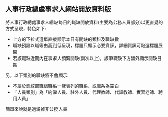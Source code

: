人事行政總處事求人網站開放資料版
---
將人事行政總處事求人網站每日的職缺開放資料(主要為公務人員部分)以更直覺的方式呈現，特色如下:

 - 上方的下拉式選單直接顯示本日有開缺的類科及職缺數
 - 職缺預設以職等由高到低呈現，標題只顯示必要資訊，詳細資訊可點選標題展開
 - 若該職缺近期內在事求人頻繁開缺(兩次以上)，該筆職缺下方額外顯示開缺日期

另，以下類別的職缺將不會顯示:

 - 不屬於銓敘部職組職系一覽表列的職系、或職系為空白
 - 「人員類別」為「約僱人員、駐外人員、代理教師、代課教師、實習老師、聘用人員」

簡單來說就是過濾掉非公務人員
